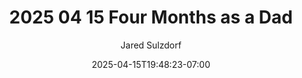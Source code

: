 ---
author: Jared Sulzdorf
type: post
title: '2025 04 15 Four Months as a Dad'
date: 2025-04-15T19:48:23-07:00
url: 2025/04/15/four-months-as-a-dad
draft: true
categories: ""
---